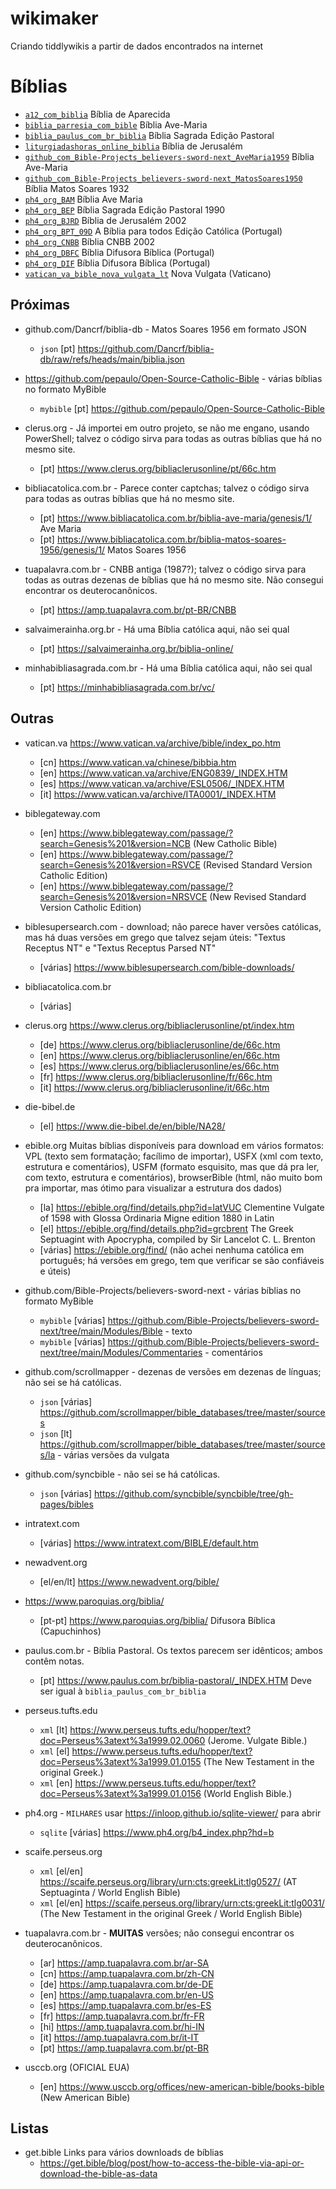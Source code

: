 # wikimaker
Criando tiddlywikis a partir de dados encontrados na internet

# Bíblias

* [`a12_com_biblia`](https://www.a12.com/biblia) Bíblia de Aparecida
* [`biblia_parresia_com_bible`](https://claretianos.com.br/biblia-ave-maria-online/) Bíblia Ave-Maria
* [`biblia_paulus_com_br_biblia`](https://biblia.paulus.com.br/) Bíblia Sagrada Edição Pastoral
* [`liturgiadashoras_online_biblia`](https://liturgiadashoras.online/biblia/biblia-jerusalem/) Bíblia de Jerusalém
* [`github_com_Bible-Projects_believers-sword-next_AveMaria1959`](https://github.com/Bible-Projects/believers-sword-next/raw/refs/heads/main/Modules/Bible/B%C3%ADblia%20Ave-Maria%201959.SQLite3) Bíblia Ave-Maria
* [`github_com_Bible-Projects_believers-sword-next_MatosSoares1950`](https://github.com/Bible-Projects/believers-sword-next/raw/refs/heads/main/Modules/Bible/B%C3%ADblia%20Padre%20Matos%20Soares%201950.SQLite3) Bíblia Matos Soares 1932
* [`ph4_org_BAM`](https://www.ph4.org/_dl.php?back=bbl&a=BAM&b=mybible&c) Bíblia Ave Maria
* [`ph4_org_BEP`](https://www.ph4.org/_dl.php?back=bbl&a=BEP&b=mybible&c) Bíblia Sagrada Edição Pastoral 1990
* [`ph4_org_BJRD`](https://www.ph4.org/_dl.php?back=bbl&a=BJRD&b=mybible&c) Bíblia de Jerusalém 2002
* [`ph4_org_BPT_09D`](https://www.ph4.org/_dl.php?back=bbl&a=BPT%2709D&b=mybible&c) A Bíblia para todos Edição Católica (Portugal)
* [`ph4_org_CNBB`](https://www.ph4.org/_dl.php?back=bbl&a=CNBB&b=mybible&c) Bíblia CNBB 2002
* [`ph4_org_DBFC`](https://www.ph4.org/_dl.php?back=bbl&a=DBFC&b=mybible&c) Bíblia Difusora Bíblica (Portugal)
* [`ph4_org_DIF`](https://www.ph4.org/_dl.php?back=bbl&a=DIF&b=mybible&c) Bíblia Difusora Bíblica (Portugal)
* [`vatican_va_bible_nova_vulgata_lt`](https://www.vatican.va/archive/bible/nova_vulgata/documents/nova-vulgata_index_lt.html) Nova Vulgata (Vaticano)

## Próximas

* github.com/Dancrf/biblia-db - Matos Soares 1956 em formato JSON
  * `json` [pt] https://github.com/Dancrf/biblia-db/raw/refs/heads/main/biblia.json

* https://github.com/pepaulo/Open-Source-Catholic-Bible - várias bíblias no formato MyBible
  * `mybible` [pt] https://github.com/pepaulo/Open-Source-Catholic-Bible

* clerus.org - Já importei em outro projeto, se não me engano, usando PowerShell; talvez o código sirva para todas as outras bíblias que há no mesmo site.
  * [pt] https://www.clerus.org/bibliaclerusonline/pt/66c.htm

* bibliacatolica.com.br - Parece conter captchas; talvez o código sirva para todas as outras bíblias que há no mesmo site.
  * [pt] https://www.bibliacatolica.com.br/biblia-ave-maria/genesis/1/ Ave Maria
  * [pt] https://www.bibliacatolica.com.br/biblia-matos-soares-1956/genesis/1/ Matos Soares 1956

* tuapalavra.com.br - CNBB antiga (1987?); talvez o código sirva para todas as outras dezenas de bíblias que há no mesmo site. Não consegui encontrar os deuterocanônicos.
  * [pt] https://amp.tuapalavra.com.br/pt-BR/CNBB

* salvaimerainha.org.br - Há uma Bíblia católica aqui, não sei qual
  * [pt] https://salvaimerainha.org.br/biblia-online/

* minhabibliasagrada.com.br - Há uma Bíblia católica aqui, não sei qual
  * [pt] https://minhabibliasagrada.com.br/vc/

## Outras

* vatican.va https://www.vatican.va/archive/bible/index_po.htm
  * [cn] https://www.vatican.va/chinese/bibbia.htm
  * [en] https://www.vatican.va/archive/ENG0839/_INDEX.HTM
  * [es] https://www.vatican.va/archive/ESL0506/_INDEX.HTM
  * [it] https://www.vatican.va/archive/ITA0001/_INDEX.HTM

* biblegateway.com
  * [en] https://www.biblegateway.com/passage/?search=Genesis%201&version=NCB (New Catholic Bible)
  * [en] https://www.biblegateway.com/passage/?search=Genesis%201&version=RSVCE (Revised Standard Version Catholic Edition)
  * [en] https://www.biblegateway.com/passage/?search=Genesis%201&version=NRSVCE (New Revised Standard Version Catholic Edition)

* biblesupersearch.com - download; não parece haver versões católicas, mas há duas versões em grego que talvez sejam úteis: "Textus Receptus NT" e "Textus Receptus Parsed NT"
  * [várias] https://www.biblesupersearch.com/bible-downloads/

* bibliacatolica.com.br
  * [várias]

* clerus.org https://www.clerus.org/bibliaclerusonline/pt/index.htm
  * [de] https://www.clerus.org/bibliaclerusonline/de/66c.htm
  * [en] https://www.clerus.org/bibliaclerusonline/en/66c.htm
  * [es] https://www.clerus.org/bibliaclerusonline/es/66c.htm
  * [fr] https://www.clerus.org/bibliaclerusonline/fr/66c.htm
  * [it] https://www.clerus.org/bibliaclerusonline/it/66c.htm

* die-bibel.de
  * [el] https://www.die-bibel.de/en/bible/NA28/

* ebible.org Muitas bíblias disponíveis para download em vários formatos: VPL (texto sem formatação; facílimo de importar), USFX (xml com texto, estrutura e comentários), USFM	(formato esquisito, mas que dá pra ler, com texto, estrutura e comentários), browserBible (html, não muito bom pra importar, mas ótimo para visualizar a estrutura dos dados)
  * [la] https://ebible.org/find/details.php?id=latVUC Clementine Vulgate of 1598 with Glossa Ordinaria Migne edition 1880 in Latin
  * [el] https://ebible.org/find/details.php?id=grcbrent The Greek Septuagint with Apocrypha, compiled by Sir Lancelot C. L. Brenton
  * [várias] https://ebible.org/find/ (não achei nenhuma católica em português; há versões em grego, tem que verificar se são confiáveis e úteis)

* github.com/Bible-Projects/believers-sword-next - várias bíblias no formato MyBible
  * `mybible` [várias] https://github.com/Bible-Projects/believers-sword-next/tree/main/Modules/Bible - texto
  * `mybible` [várias] https://github.com/Bible-Projects/believers-sword-next/tree/main/Modules/Commentaries - comentários

* github.com/scrollmapper - dezenas de versões em dezenas de línguas; não sei se há católicas.
  * `json` [várias] https://github.com/scrollmapper/bible_databases/tree/master/sources
  * `json` [lt] https://github.com/scrollmapper/bible_databases/tree/master/sources/la - várias versões da vulgata

* github.com/syncbible - não sei se há católicas.
  * `json` [várias] https://github.com/syncbible/syncbible/tree/gh-pages/bibles

* intratext.com
  * [várias] https://www.intratext.com/BIBLE/default.htm

* newadvent.org
  * [el/en/lt] https://www.newadvent.org/bible/

* https://www.paroquias.org/biblia/
  * [pt-pt] https://www.paroquias.org/biblia/ Difusora Bíblica (Capuchinhos)

* paulus.com.br - Bíblia Pastoral. Os textos parecem ser idênticos; ambos contêm notas.
  * [pt] https://www.paulus.com.br/biblia-pastoral/_INDEX.HTM Deve ser igual à `biblia_paulus_com_br_biblia`

* perseus.tufts.edu
  * `xml` [lt] https://www.perseus.tufts.edu/hopper/text?doc=Perseus%3atext%3a1999.02.0060 (Jerome. Vulgate Bible.)
  * `xml` [el] https://www.perseus.tufts.edu/hopper/text?doc=Perseus%3atext%3a1999.01.0155 (The New Testament in the original Greek.)
  * `xml` [en] https://www.perseus.tufts.edu/hopper/text?doc=Perseus%3atext%3a1999.01.0156 (World English Bible.)

* ph4.org - `MILHARES` usar https://inloop.github.io/sqlite-viewer/ para abrir
  * `sqlite` [várias] https://www.ph4.org/b4_index.php?hd=b

* scaife.perseus.org
  * `xml` [el/en] https://scaife.perseus.org/library/urn:cts:greekLit:tlg0527/ (AT Septuaginta / World English Bible)
  * `xml` [el/en] https://scaife.perseus.org/library/urn:cts:greekLit:tlg0031/ (The New Testament in the original Greek / World English Bible)

* tuapalavra.com.br - **MUITAS** versões; não consegui encontrar os deuterocanônicos.
  * [ar] https://amp.tuapalavra.com.br/ar-SA
  * [cn] https://amp.tuapalavra.com.br/zh-CN
  * [de] https://amp.tuapalavra.com.br/de-DE
  * [en] https://amp.tuapalavra.com.br/en-US
  * [es] https://amp.tuapalavra.com.br/es-ES
  * [fr] https://amp.tuapalavra.com.br/fr-FR
  * [hi] https://amp.tuapalavra.com.br/hi-IN
  * [it] https://amp.tuapalavra.com.br/it-IT
  * [pt] https://amp.tuapalavra.com.br/pt-BR

* usccb.org (OFICIAL EUA)
  * [en] https://www.usccb.org/offices/new-american-bible/books-bible (New American Bible)

## Listas

* get.bible Links para vários downloads de bíblias
  * https://get.bible/blog/post/how-to-access-the-bible-via-api-or-download-the-bible-as-data
